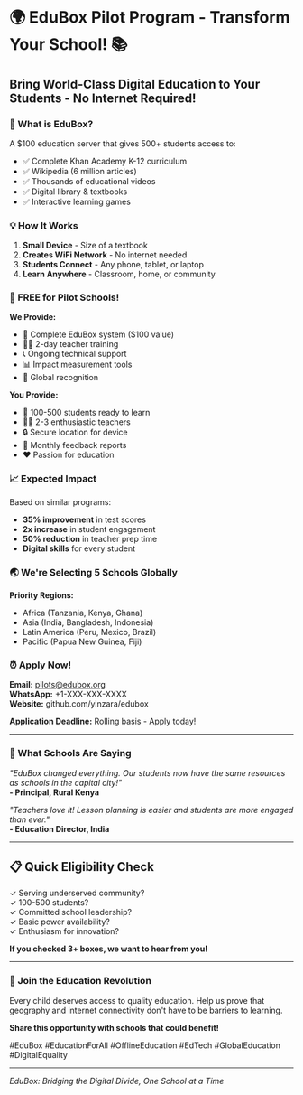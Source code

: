 # 🌍 EduBox Pilot Program - Transform Your School! 📚

## Bring World-Class Digital Education to Your Students - No Internet Required!

### 🎯 What is EduBox?
A $100 education server that gives 500+ students access to:
- ✅ Complete Khan Academy K-12 curriculum  
- ✅ Wikipedia (6 million articles)
- ✅ Thousands of educational videos
- ✅ Digital library & textbooks
- ✅ Interactive learning games

### 💡 How It Works
1. **Small Device** - Size of a textbook
2. **Creates WiFi Network** - No internet needed
3. **Students Connect** - Any phone, tablet, or laptop
4. **Learn Anywhere** - Classroom, home, or community

### 🎁 FREE for Pilot Schools!
**We Provide:**
- 🔧 Complete EduBox system ($100 value)
- 👩‍🏫 2-day teacher training
- 📞 Ongoing technical support  
- 📊 Impact measurement tools
- 🌟 Global recognition

**You Provide:**
- 🏫 100-500 students ready to learn
- 👨‍🏫 2-3 enthusiastic teachers
- 🔒 Secure location for device
- 📝 Monthly feedback reports
- ❤️ Passion for education

### 📈 Expected Impact
Based on similar programs:
- **35% improvement** in test scores
- **2x increase** in student engagement  
- **50% reduction** in teacher prep time
- **Digital skills** for every student

### 🌏 We're Selecting 5 Schools Globally

**Priority Regions:**
- Africa (Tanzania, Kenya, Ghana)
- Asia (India, Bangladesh, Indonesia)  
- Latin America (Peru, Mexico, Brazil)
- Pacific (Papua New Guinea, Fiji)

### ⏰ Apply Now!

**Email:** pilots@edubox.org  
**WhatsApp:** +1-XXX-XXX-XXXX  
**Website:** github.com/yinzara/edubox

**Application Deadline:** Rolling basis - Apply today!

---

### 💬 What Schools Are Saying

*"EduBox changed everything. Our students now have the same resources as schools in the capital city!"*  
**- Principal, Rural Kenya**

*"Teachers love it! Lesson planning is easier and students are more engaged than ever."*  
**- Education Director, India**

---

## 📋 Quick Eligibility Check

✓ Serving underserved community?  
✓ 100-500 students?  
✓ Committed school leadership?  
✓ Basic power availability?  
✓ Enthusiasm for innovation?

**If you checked 3+ boxes, we want to hear from you!**

---

### 🤝 Join the Education Revolution

Every child deserves access to quality education. Help us prove that geography and internet connectivity don't have to be barriers to learning.

**Share this opportunity with schools that could benefit!**

#EduBox #EducationForAll #OfflineEducation #EdTech #GlobalEducation #DigitalEquality

---

*EduBox: Bridging the Digital Divide, One School at a Time*